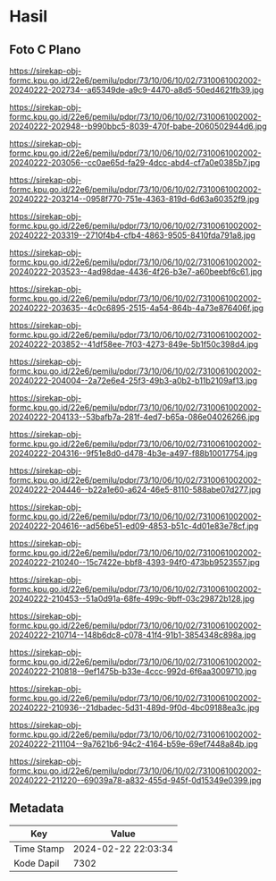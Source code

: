 # Hasil

## Foto C Plano

https://sirekap-obj-formc.kpu.go.id/22e6/pemilu/pdpr/73/10/06/10/02/7310061002002-20240222-202734--a65349de-a9c9-4470-a8d5-50ed4621fb39.jpg

https://sirekap-obj-formc.kpu.go.id/22e6/pemilu/pdpr/73/10/06/10/02/7310061002002-20240222-202948--b990bbc5-8039-470f-babe-2060502944d6.jpg

https://sirekap-obj-formc.kpu.go.id/22e6/pemilu/pdpr/73/10/06/10/02/7310061002002-20240222-203056--cc0ae65d-fa29-4dcc-abd4-cf7a0e0385b7.jpg

https://sirekap-obj-formc.kpu.go.id/22e6/pemilu/pdpr/73/10/06/10/02/7310061002002-20240222-203214--0958f770-751e-4363-819d-6d63a60352f9.jpg

https://sirekap-obj-formc.kpu.go.id/22e6/pemilu/pdpr/73/10/06/10/02/7310061002002-20240222-203319--2710f4b4-cfb4-4863-9505-8410fda791a8.jpg

https://sirekap-obj-formc.kpu.go.id/22e6/pemilu/pdpr/73/10/06/10/02/7310061002002-20240222-203523--4ad98dae-4436-4f26-b3e7-a60beebf6c61.jpg

https://sirekap-obj-formc.kpu.go.id/22e6/pemilu/pdpr/73/10/06/10/02/7310061002002-20240222-203635--4c0c6895-2515-4a54-864b-4a73e876406f.jpg

https://sirekap-obj-formc.kpu.go.id/22e6/pemilu/pdpr/73/10/06/10/02/7310061002002-20240222-203852--41df58ee-7f03-4273-849e-5b1f50c398d4.jpg

https://sirekap-obj-formc.kpu.go.id/22e6/pemilu/pdpr/73/10/06/10/02/7310061002002-20240222-204004--2a72e6e4-25f3-49b3-a0b2-b11b2109af13.jpg

https://sirekap-obj-formc.kpu.go.id/22e6/pemilu/pdpr/73/10/06/10/02/7310061002002-20240222-204133--53bafb7a-281f-4ed7-b65a-086e04026266.jpg

https://sirekap-obj-formc.kpu.go.id/22e6/pemilu/pdpr/73/10/06/10/02/7310061002002-20240222-204316--9f51e8d0-d478-4b3e-a497-f88b10017754.jpg

https://sirekap-obj-formc.kpu.go.id/22e6/pemilu/pdpr/73/10/06/10/02/7310061002002-20240222-204446--b22a1e60-a624-46e5-8110-588abe07d277.jpg

https://sirekap-obj-formc.kpu.go.id/22e6/pemilu/pdpr/73/10/06/10/02/7310061002002-20240222-204616--ad56be51-ed09-4853-b51c-4d01e83e78cf.jpg

https://sirekap-obj-formc.kpu.go.id/22e6/pemilu/pdpr/73/10/06/10/02/7310061002002-20240222-210240--15c7422e-bbf8-4393-94f0-473bb9523557.jpg

https://sirekap-obj-formc.kpu.go.id/22e6/pemilu/pdpr/73/10/06/10/02/7310061002002-20240222-210453--51a0d91a-68fe-499c-9bff-03c29872b128.jpg

https://sirekap-obj-formc.kpu.go.id/22e6/pemilu/pdpr/73/10/06/10/02/7310061002002-20240222-210714--148b6dc8-c078-41f4-91b1-3854348c898a.jpg

https://sirekap-obj-formc.kpu.go.id/22e6/pemilu/pdpr/73/10/06/10/02/7310061002002-20240222-210818--9ef1475b-b33e-4ccc-992d-6f6aa3009710.jpg

https://sirekap-obj-formc.kpu.go.id/22e6/pemilu/pdpr/73/10/06/10/02/7310061002002-20240222-210936--21dbadec-5d31-489d-9f0d-4bc09188ea3c.jpg

https://sirekap-obj-formc.kpu.go.id/22e6/pemilu/pdpr/73/10/06/10/02/7310061002002-20240222-211104--9a7621b6-94c2-4164-b59e-69ef7448a84b.jpg

https://sirekap-obj-formc.kpu.go.id/22e6/pemilu/pdpr/73/10/06/10/02/7310061002002-20240222-211220--69039a78-a832-455d-945f-0d15349e0399.jpg


## Metadata

| Key        | Value               |
| ---------- | ------------------- |
| Time Stamp | 2024-02-22 22:03:34 |
| Kode Dapil | 7302                |



